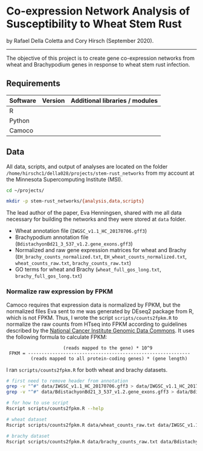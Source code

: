 # Co-expression Network Analysis of Susceptibility to Wheat Stem Rust

by Rafael Della Coletta and Cory Hirsch (September 2020).

---

The objective of this project is to create gene co-expression networks from wheat and Brachypodium genes in response to wheat stem rust infection.



## Requirements

| Software | Version | Additional libraries / modules |
| -------- | ------- | ------------------------------ |
| R        |         |                                |
| Python   |         |                                |
| Camoco   |         |                                |



## Data

All data, scripts, and output of analyses are located on the folder `/home/hirschc1/della028/projects/stem-rust_networks` from my account at the Minnesota Supercomputing Institute (MSI).

```bash
cd ~/projects/

mkdir -p stem-rust_networks/{analysis,data,scripts}
```

The lead author of the paper, Eva Henningsen, shared with me all data necessary for building the networks and they were stored at `data` folder.

* Wheat annotation file (`IWGSC_v1.1_HC_20170706.gff3`)
* Brachypodium annotation file (`BdistachyonBd21_3_537_v1.2.gene_exons.gff3`)
* Normalized and raw gene expression matrices for wheat and Brachy (`EH_brachy_counts_normalized.txt`, `EH_wheat_counts_normalized.txt`, `wheat_counts_raw.txt`, `brachy_counts_raw.txt`)
* GO terms for wheat and Brachy (`wheat_full_gos_long.txt`, `brachy_full_gos_long.txt`)



### Normalize raw expression by FPKM

Camoco requires that expression data is normalized by FPKM, but the normalized files Eva sent to me was generated by DEseq2 package from R, which is not FPKM. Thus, I wrote the script `scripts/counts2fpkm.R` to normalize the raw counts from HTseq into FPKM according to guidelines described by the [National Cancer Institute Genomic Data Commons](https://docs.gdc.cancer.gov/Data/Bioinformatics_Pipelines/Expression_mRNA_Pipeline/#mrna-expression-ht-seq-normalization). It uses the following formula to calculate FPKM:

```
                     (reads mapped to the gene) * 10^9
 FPKM = ------------------------------------------------------------
         (reads mapped to all protein-coding genes) * (gene length)
```

I ran `scripts/counts2fpkm.R` for both wheat and brachy datasets.

```bash
# first need to remove header from annotation
grep -v "^#" data/IWGSC_v1.1_HC_20170706.gff3 > data/IWGSC_v1.1_HC_20170706.no-header.gff3
grep -v "^#" data/BdistachyonBd21_3_537_v1.2.gene_exons.gff3 > data/BdistachyonBd21_3_537_v1.2.gene_exons.no-header.gff3

# for how to use script
Rscript scripts/counts2fpkm.R --help

# wheat dataset
Rscript scripts/counts2fpkm.R data/wheat_counts_raw.txt data/IWGSC_v1.1_HC_20170706.no-header.gff3 data/wheat_counts_fpkm.txt --cores=10

# brachy dataset
Rscript scripts/counts2fpkm.R data/brachy_counts_raw.txt data/BdistachyonBd21_3_537_v1.2.gene_exons.no-header.gff3 data/brachy_counts_fpkm.txt --cores=10
```
